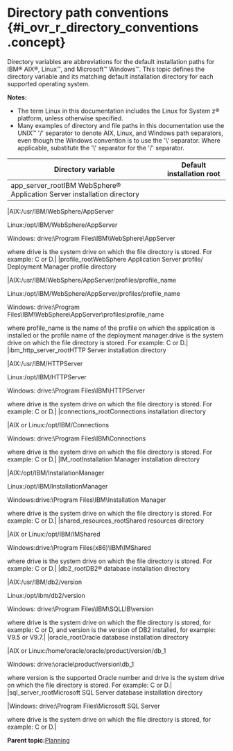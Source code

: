 # Directory path conventions {#i_ovr_r_directory_conventions .concept}

Directory variables are abbreviations for the default installation paths for IBM® AIX®, Linux™, and Microsoft™ Windows™. This topic defines the directory variable and its matching default installation directory for each supported operating system.

**Notes:**

-   The term Linux in this documentation includes the Linux for System z® platform, unless otherwise specified.
-   Many examples of directory and file paths in this documentation use the UNIX™ '/' separator to denote AIX, Linux, and Windows path separators, even though the Windows convention is to use the '\\' separator. Where applicable, substitute the '\\' separator for the '/' separator.

|Directory variable|Default installation root|
|------------------|-------------------------|
|app\_server\_rootIBM WebSphere® Application Server installation directory

|AIX:/usr/IBM/WebSphere/AppServer

Linux:/opt/IBM/WebSphere/AppServer

Windows: drive:\\Program Files\\IBM\\WebSphere\\AppServer

where drive is the system drive on which the file directory is stored. For example: C or D.|
|profile\_rootWebSphere Application Server profile/ Deployment Manager profile directory

|AIX:/usr/IBM/WebSphere/AppServer/profiles/profile\_name

Linux:/opt/IBM/WebSphere/AppServer/profiles/profile\_name

Windows: drive:\\Program Files\\IBM\\WebSphere\\AppServer\\profiles\\profile\_name

where profile\_name is the name of the profile on which the application is installed or the profile name of the deployment manager.drive is the system drive on which the file directory is stored. For example: C or D.|
|ibm\_http\_server\_rootHTTP Server installation directory

|AIX:/usr/IBM/HTTPServer

Linux:/opt/IBM/HTTPServer

Windows: drive:\\Program Files\\IBM\\HTTPServer

where drive is the system drive on which the file directory is stored. For example: C or D.|
|connections\_rootConnections installation directory

|AIX or Linux:/opt/IBM/Connections

Windows: drive:\\Program Files\\IBM\\Connections

where drive is the system drive on which the file directory is stored. For example: C or D.|
|IM\_rootInstallation Manager installation directory

|AIX:/opt/IBM/InstallationManager

 Linux:/opt/IBM/InstallationManager

Windows:drive:\\Program Files\\IBM\\Installation Manager

where drive is the system drive on which the file directory is stored. For example: C or D.|
|shared\_resources\_rootShared resources directory

|AIX or Linux:/opt/IBM/IMShared

Windows:drive:\\Program Files\(x86\)\\IBM\\IMShared

where drive is the system drive on which the file directory is stored. For example: C or D.|
|db2\_rootDB2® database installation directory

|AIX:/usr/IBM/db2/version

Linux:/opt/ibm/db2/version

Windows: drive:\\Program Files\\IBM\\SQLLIB\\version

where drive is the system drive on which the file directory is stored, for example: C or D, and version is the version of DB2 installed, for example: V9.5 or V9.7.|
|oracle\_rootOracle database installation directory

|AIX or Linux:/home/oracle/oracle/product/version/db\_1

Windows: drive:\\oracle\\product\\version\\db\_1

where version is the supported Oracle number and drive is the system drive on which the file directory is stored. For example: C or D.|
|sql\_server\_rootMicrosoft SQL Server database installation directory

|Windows: drive:\\Program Files\\Microsoft SQL Server

where drive is the system drive on which the file directory is stored, for example: C or D.|

**Parent topic:**[Planning](../plan/c_installation_overview.md)

